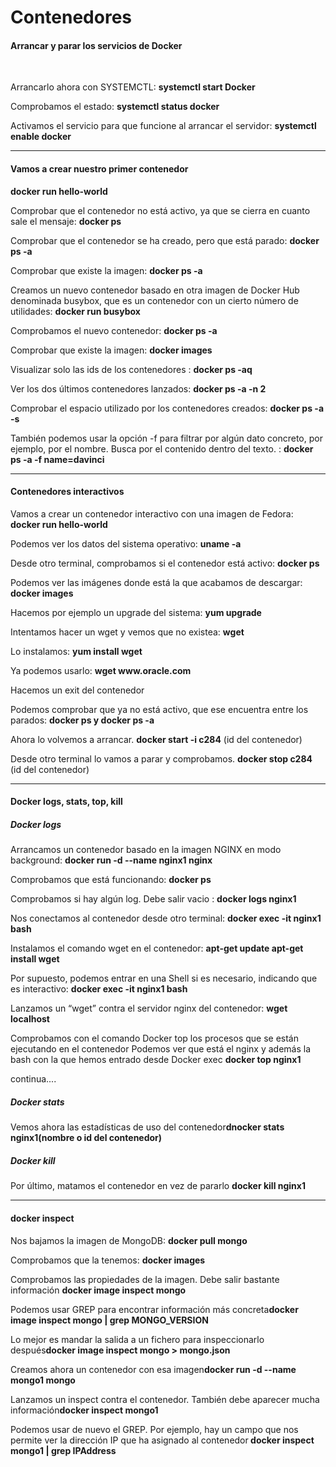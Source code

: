 <div style="vertical-aligh: center;"> 
<h1> Contenedores </h1> 

<h4> Arrancar y parar los servicios de Docker </h4>
<br> 
<p>Arrancarlo ahora con SYSTEMCTL: <strong>systemctl start Docker</strong></p>
<p>Comprobamos el estado: <strong>systemctl status docker</strong></p>
<p>Activamos el servicio para que funcione al arrancar el servidor: <strong>systemctl enable docker</strong></p>
<hr>

<h4> Vamos a crear nuestro primer contenedor </h4>

<p><strong>docker run hello-world</strong></p>
<p>Comprobar que el contenedor no está activo, ya que se cierra en cuanto sale el mensaje: <strong>docker ps</strong></p>
<p>Comprobar que el contenedor se ha creado, pero que está parado: <strong>docker ps -a</strong></p>
<p>Comprobar que existe la imagen: <strong>docker ps -a</strong></p>
<p> Creamos un nuevo contenedor basado en otra imagen de Docker Hub  denominada busybox, que es un contenedor con un cierto número de
   utilidades: <strong>docker run busybox</strong></p>
<p>Comprobamos el nuevo contenedor: <strong>docker ps -a</strong></p>
<p>Comprobar que existe la imagen: <strong>docker images</strong></p>
<p>Visualizar solo las ids de los contenedores : <strong>docker ps -aq</strong></p>
<p>Ver los dos últimos contenedores lanzados: <strong>docker ps -a -n 2</strong></p>
<p>Comprobar el espacio utilizado por los contenedores creados: <strong>docker ps -a -s</strong></p>
<p>También podemos usar la opción -f para filtrar por algún dato concreto,
   por ejemplo, por el nombre. Busca por el contenido dentro del texto. : <strong>docker ps -a -f name=davinci</strong></p>

<hr>
<h4>Contenedores interactivos</h4> 

<p>Vamos a crear un contenedor interactivo con una imagen de Fedora: <strong>docker run hello-world</strong></p>  
<p>Podemos ver los datos del sistema operativo: <strong>uname -a</strong></p>  
<p>Desde otro terminal, comprobamos si el contenedor está activo: <strong>docker ps</strong></p>  
<p>Podemos ver las imágenes donde está la que acabamos de descargar: <strong>docker images</strong></p>  
<p>Hacemos por ejemplo un upgrade del sistema: <strong>yum upgrade</strong></p>  
<p>Intentamos hacer un wget y vemos que no existea: <strong>wget</strong></p>  
<p>Lo instalamos: <strong>yum install wget</strong></p>  
<p>Ya podemos usarlo: <strong>wget www.oracle.com</strong></p>  
<p>Hacemos un exit del contenedor</p>  
<p>Podemos comprobar que ya no está activo, que ese encuentra entre los parados: <strong>docker ps y docker ps -a</strong></p>  
<p>Ahora lo volvemos a arrancar. <strong>docker start -i c284</strong> (id del contenedor)</p>
<p>Desde otro terminal lo vamos a parar y comprobamos. <strong>docker stop c284</strong> (id del contenedor)</p>
      
<hr>
<h4>Docker logs, stats, top, kill</h4>

<h5>Docker logs</h5>
<p>Arrancamos un contenedor basado en la imagen NGINX en modo background: <strong>docker run -d --name nginx1 nginx
</strong></p>
<p>Comprobamos que está funcionando: <strong>docker ps</strong></p>
<p> Comprobamos si hay algún log. Debe salir vacio : <strong>docker logs nginx1</strong></p>
<p>Nos conectamos al contenedor desde otro terminal: <strong>docker exec -it nginx1 bash</strong></p>
<p>Instalamos el comando wget en el contenedor: <strong>apt-get update    apt-get install wget</strong></p>
<p>Por supuesto, podemos entrar en una Shell si es necesario, indicando que es interactivo: <strong>docker exec -it nginx1 bash</strong></p>
<p>Lanzamos un “wget” contra el servidor nginx del contenedor: <strong>wget localhost</strong></p>
<p>Comprobamos con el comando Docker top los procesos que se están
   ejecutando en el contenedor  Podemos ver que está el nginx y además la bash con la que hemos
   entrado desde Docker exec <strong>docker top nginx1</strong></p>
   
<p>continua....</p>
<h5>Docker stats</h5>
<p> Vemos ahora las estadísticas de uso del contenedor<strong>dnocker stats nginx1(nombre o id del contenedor)</strong></p>
<h5>Docker kill</h5>
<p>Por último, matamos el contenedor en vez de pararlo
<strong>docker kill nginx1</strong></p>
  
  
<hr>
<h4>docker inspect</h4>    
<p>Nos bajamos la imagen de MongoDB: <strong>docker pull mongo</strong></p>     
<p>Comprobamos que la tenemos: <strong>docker images</strong></p>     
<p>Comprobamos las propiedades de la imagen. Debe salir bastante información <strong>docker image inspect mongo</strong></p>
<p>Podemos usar GREP para encontrar información más concreta<strong>docker image inspect mongo | grep MONGO_VERSION</strong></p>
<p>Lo mejor es mandar la salida a un fichero para inspeccionarlo después<strong>docker image inspect mongo > mongo.json</strong></p>
<p>Creamos ahora un contenedor con esa imagen<strong>docker run -d --name mongo1 mongo</strong></p>
<p>Lanzamos un inspect contra el contenedor. También debe aparecer   mucha información<strong>docker inspect mongo1</strong></p>
<p>Podemos usar de nuevo el GREP. Por ejemplo, hay un campo que nos
   permite ver la dirección IP que ha asignado al contenedor<strong> docker inspect mongo1 | grep IPAddress</strong></p>
</div>
